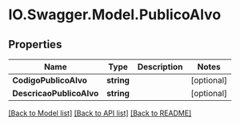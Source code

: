 # IO.Swagger.Model.PublicoAlvo
## Properties

Name | Type | Description | Notes
------------ | ------------- | ------------- | -------------
**CodigoPublicoAlvo** | **string** |  | [optional] 
**DescricaoPublicoAlvo** | **string** |  | [optional] 

[[Back to Model list]](../README.md#documentation-for-models) [[Back to API list]](../README.md#documentation-for-api-endpoints) [[Back to README]](../README.md)

